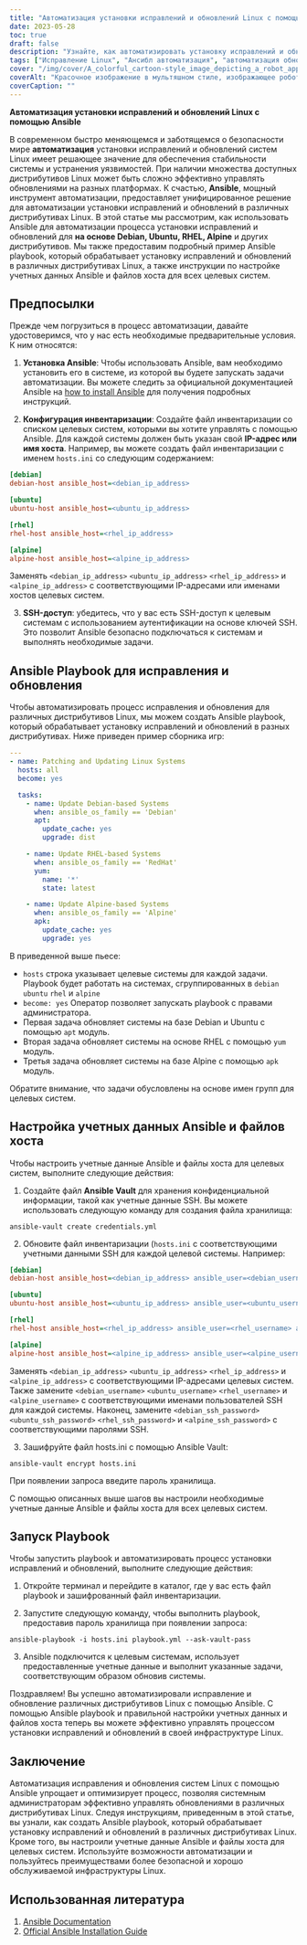 ```yaml
---
title: "Автоматизация установки исправлений и обновлений Linux с помощью Ansible: подробное руководство"
date: 2023-05-28
toc: true
draft: false
description: "Узнайте, как автоматизировать установку исправлений и обновлений Linux с помощью Ansible, ознакомьтесь с различными дистрибутивами и инструкциями по установке."
tags: ["Исправление Linux", "Ансибл автоматизация", "автоматизация обновлений", "обслуживание системы", "ИТ-автоматизация", "управление исправлениями", "Безопасность Linux", "Дебиан", "Убунту", "РЕЛ", "Альпийский", "стабильность системы", "снижение уязвимости", "ИТ-инфраструктура", "инструмент автоматизации", "Ansible playbook", "конфигурация хоста", "обновления программного обеспечения", "соответствие требованиям безопасности", "ИТ-операции", "Обновления Linux", "Убунту", "Дебиан", "CentOS", "РЕЛ", "автономные обновления", "локальный репозиторий", "тайник", "настройка сервера", "настройка клиента", "подходящее зеркало", "debmirror", "создать репозиторий", "apt-cacher-нг", "ням-крон", "Обновления системы Linux", "автономные обновления пакетов", "автономные обновления программного обеспечения", "локальный репозиторий пакетов", "локальный кэш пакетов", "автономные обновления Linux", "обработка автономных обновлений", "автономные способы обновления", "автономное обслуживание системы", "Обновления сервера Linux", "Обновления клиента Linux", "автономное управление программным обеспечением", "автономное управление пакетами", "обновить стратегии", "Обновления безопасности Linux"]
cover: "/img/cover/A_colorful_cartoon-style_image_depicting_a_robot_applying_patches.png"
coverAlt: "Красочное изображение в мультяшном стиле, изображающее робота, применяющего исправления к кластеру серверов Linux."
coverCaption: ""
---
```


**Автоматизация установки исправлений и обновлений Linux с помощью Ansible**

В современном быстро меняющемся и заботящемся о безопасности мире **автоматизация** установки исправлений и обновлений систем Linux имеет решающее значение для обеспечения стабильности системы и устранения уязвимостей. При наличии множества доступных дистрибутивов Linux может быть сложно эффективно управлять обновлениями на разных платформах. К счастью, **Ansible**, мощный инструмент автоматизации, предоставляет унифицированное решение для автоматизации установки исправлений и обновлений в различных дистрибутивах Linux. В этой статье мы рассмотрим, как использовать Ansible для автоматизации процесса установки исправлений и обновлений для **на основе Debian, Ubuntu, RHEL, Alpine** и других дистрибутивов. Мы также предоставим подробный пример Ansible playbook, который обрабатывает установку исправлений и обновлений в различных дистрибутивах Linux, а также инструкции по настройке учетных данных Ansible и файлов хоста для всех целевых систем.

## Предпосылки

Прежде чем погрузиться в процесс автоматизации, давайте удостоверимся, что у нас есть необходимые предварительные условия. К ним относятся:

1. **Установка Ansible**: Чтобы использовать Ansible, вам необходимо установить его в системе, из которой вы будете запускать задачи автоматизации. Вы можете следить за официальной документацией Ansible на [how to install Ansible](https://docs.ansible.com/ansible/latest/installation_guide/index.html) для получения подробных инструкций.

2. **Конфигурация инвентаризации**: Создайте файл инвентаризации со списком целевых систем, которыми вы хотите управлять с помощью Ansible. Для каждой системы должен быть указан свой **IP-адрес или имя хоста**. Например, вы можете создать файл инвентаризации с именем `hosts.ini` со следующим содержанием:

```ini
[debian]
debian-host ansible_host=<debian_ip_address>

[ubuntu]
ubuntu-host ansible_host=<ubuntu_ip_address>

[rhel]
rhel-host ansible_host=<rhel_ip_address>

[alpine]
alpine-host ansible_host=<alpine_ip_address>
```

Заменять `<debian_ip_address>` `<ubuntu_ip_address>` `<rhel_ip_address>` и `<alpine_ip_address>` с соответствующими IP-адресами или именами хостов целевых систем.

3. **SSH-доступ**: убедитесь, что у вас есть SSH-доступ к целевым системам с использованием аутентификации на основе ключей SSH. Это позволит Ansible безопасно подключаться к системам и выполнять необходимые задачи.

## Ansible Playbook для исправления и обновления

Чтобы автоматизировать процесс исправления и обновления для различных дистрибутивов Linux, мы можем создать Ansible playbook, который обрабатывает установку исправлений и обновлений в разных дистрибутивах. Ниже приведен пример сборника игр:

```yaml
---
- name: Patching and Updating Linux Systems
  hosts: all
  become: yes

  tasks:
    - name: Update Debian-based Systems
      when: ansible_os_family == 'Debian'
      apt:
        update_cache: yes
        upgrade: dist

    - name: Update RHEL-based Systems
      when: ansible_os_family == 'RedHat'
      yum:
        name: '*'
        state: latest

    - name: Update Alpine-based Systems
      when: ansible_os_family == 'Alpine'
      apk:
        update_cache: yes
        upgrade: yes
```

В приведенной выше пьесе:

- `hosts` строка указывает целевые системы для каждой задачи. Playbook будет работать на системах, сгруппированных в `debian` `ubuntu` `rhel` и `alpine`
- `become: yes` Оператор позволяет запускать playbook с правами администратора.
- Первая задача обновляет системы на базе Debian и Ubuntu с помощью `apt` модуль.
- Вторая задача обновляет системы на основе RHEL с помощью `yum` модуль.
- Третья задача обновляет системы на базе Alpine с помощью `apk` модуль.

Обратите внимание, что задачи обусловлены на основе имен групп для целевых систем.

## Настройка учетных данных Ansible и файлов хоста

Чтобы настроить учетные данные Ansible и файлы хоста для целевых систем, выполните следующие действия:

1. Создайте файл **Ansible Vault** для хранения конфиденциальной информации, такой как учетные данные SSH. Вы можете использовать следующую команду для создания файла хранилища:
```shell
ansible-vault create credentials.yml
```
2. Обновите файл инвентаризации (`hosts.ini` с соответствующими учетными данными SSH для каждой целевой системы. Например:
```ini
[debian]
debian-host ansible_host=<debian_ip_address> ansible_user=<debian_username> ansible_ssh_pass=<debian_ssh_password>

[ubuntu]
ubuntu-host ansible_host=<ubuntu_ip_address> ansible_user=<ubuntu_username> ansible_ssh_pass=<ubuntu_ssh_password>

[rhel]
rhel-host ansible_host=<rhel_ip_address> ansible_user=<rhel_username> ansible_ssh_pass=<rhel_ssh_password>

[alpine]
alpine-host ansible_host=<alpine_ip_address> ansible_user=<alpine_username> ansible_ssh_pass=<alpine_ssh_password>
```

Заменять `<debian_ip_address>` `<ubuntu_ip_address>` `<rhel_ip_address>` и `<alpine_ip_address>` с соответствующими IP-адресами целевых систем. Также замените `<debian_username>` `<ubuntu_username>` `<rhel_username>` и `<alpine_username>` с соответствующими именами пользователей SSH для каждой системы. Наконец, замените `<debian_ssh_password>` `<ubuntu_ssh_password>` `<rhel_ssh_password>` и `<alpine_ssh_password>` с соответствующими паролями SSH.

3. Зашифруйте файл hosts.ini с помощью Ansible Vault:
   
```shell
ansible-vault encrypt hosts.ini
```

При появлении запроса введите пароль хранилища.

С помощью описанных выше шагов вы настроили необходимые учетные данные Ansible и файлы хоста для всех целевых систем.

## Запуск Playbook
Чтобы запустить playbook и автоматизировать процесс установки исправлений и обновлений, выполните следующие действия:

1. Откройте терминал и перейдите в каталог, где у вас есть файл playbook и зашифрованный файл инвентаризации.

2. Запустите следующую команду, чтобы выполнить playbook, предоставив пароль хранилища при появлении запроса:

```shell
ansible-playbook -i hosts.ini playbook.yml --ask-vault-pass
```

3. Ansible подключится к целевым системам, использует предоставленные учетные данные и выполнит указанные задачи, соответствующим образом обновив системы.

Поздравляем! Вы успешно автоматизировали исправление и обновление различных дистрибутивов Linux с помощью Ansible. С помощью Ansible playbook и правильной настройки учетных данных и файлов хоста теперь вы можете эффективно управлять процессом установки исправлений и обновлений в своей инфраструктуре Linux.

## Заключение

Автоматизация исправления и обновления систем Linux с помощью Ansible упрощает и оптимизирует процесс, позволяя системным администраторам эффективно управлять обновлениями в различных дистрибутивах Linux. Следуя инструкциям, приведенным в этой статье, вы узнали, как создать Ansible playbook, который обрабатывает установку исправлений и обновлений в различных дистрибутивах Linux. Кроме того, вы настроили учетные данные Ansible и файлы хоста для целевых систем. Используйте возможности автоматизации и пользуйтесь преимуществами более безопасной и хорошо обслуживаемой инфраструктуры Linux.

## Использованная литература

1. [Ansible Documentation](https://docs.ansible.com/)
2. [Official Ansible Installation Guide](https://docs.ansible.com/ansible/latest/installation_guide/index.html)
